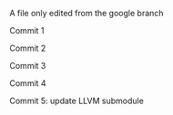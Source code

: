 A file only edited from the google branch

Commit 1

Commit 2

Commit 3

Commit 4

Commit 5: update LLVM submodule

